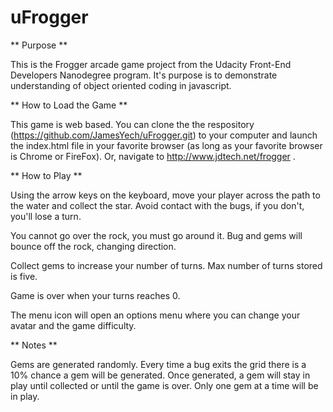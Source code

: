# uFrogger


** Purpose **

This is the Frogger arcade game project from the Udacity Front-End Developers Nanodegree program.  It's purpose is to demonstrate understanding of object oriented coding in javascript.


** How to Load the Game **

This game is web based.  You can clone the the respository (https://github.com/JamesYech/uFrogger.git) to your computer and launch the index.html file in your favorite browser (as long as your favorite browser is Chrome or FireFox).  Or, navigate to http://www.jdtech.net/frogger .


** How to Play **

Using the arrow keys on the keyboard, move your player across the path to the water and collect the star.  Avoid contact with the bugs, if you don't, you'll lose a turn.

You cannot go over the rock, you must go around it.  Bug and gems will bounce off the rock, changing direction.

Collect gems to increase your number of turns.  Max number of turns stored is five.

Game is over when your turns reaches 0.

The menu icon will open an options menu where you can change your avatar and the game difficulty.


**  Notes  **

Gems are generated randomly.  Every time a bug exits the grid there is a 10% chance a gem will be generated.  Once generated, a gem will stay in play until collected or until the game is over.  Only one gem at a time will be in play.


